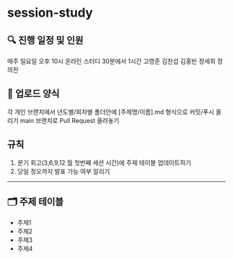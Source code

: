 # session-study


## 🔍 진행 일정 및 인원
매주 일요일 오후 10시 온라인 스터디
30분에서 1시간
고영준
김찬섭
김홍빈
정세희
정의찬


## 📌 업로드 양식
각 개인 브랜치에서 
년도별/회차별 폴더안에 [주제명/이름].md 형식으로 커밋/푸시 올리기
main 브랜치로 Pull Request 올려놓기


## 규칙
1. 분기 회고(3,6,9,12 월 첫번째 세션 시간)에 주제 테이블 업데이트하기
2. 당일 정오까지 발표 가능 여부 알리기

---
## 🗂️ 주제 테이블
- 주제1
- 주제2
- 주제3
- 주제4

